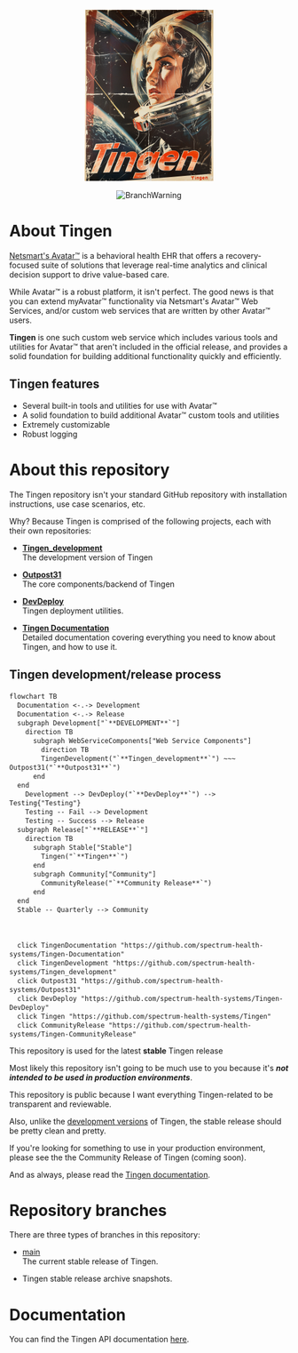 <!-- u240711 -->

<div align="center">

  ![logo](/.github/images/logos/Tingen_README.png)

  ![BranchWarning](https://img.shields.io/badge/Stable_Release-24.7-darkgreen?style=for-the-badge)

</div>

# About Tingen

[Netsmart's Avatar™](https://www.ntst.com/Solutions-and-Services/Offerings/myAvatar) is a behavioral health EHR that offers a recovery-focused suite of solutions that leverage real-time analytics and clinical decision support to drive value-based care.

While Avatar™ is a robust platform, it isn't perfect. The good news is that you can extend myAvatar™ functionality via Netsmart's Avatar™ Web Services, and/or custom web services that are written by other Avatar™ users.

**Tingen** is one such custom web service which includes various tools and utilities for Avatar™ that aren't included in the official release, and provides a solid foundation for building additional functionality quickly and efficiently.

## Tingen features

* Several built-in tools and utilities for use with Avatar™
* A solid foundation to build additional Avatar™ custom tools and utilities
* Extremely customizable
* Robust logging

# About this repository

The Tingen repository isn't your standard GitHub repository with installation instructions, use case scenarios, etc.

Why? Because Tingen is comprised of the following projects, each with their own repositories:

* [**Tingen_development**](https://github.com/spectrum-health-systems/Tingen_development)  
  The development version of Tingen

* [**Outpost31**](https://github.com/spectrum-health-systems/Outpost31)  
  The core components/backend of Tingen

* [**DevDeploy**](https://github.com/spectrum-health-systems/Tingen-DevDeploy)  
  Tingen deployment utilities.

* [**Tingen Documentation**](https://github.com/spectrum-health-systems/Tingen-Documentation)  
  Detailed documentation covering everything you need to know about Tingen, and how to use it.

## Tingen development/release process

```mermaid
flowchart TB
  Documentation <-.-> Development
  Documentation <-.-> Release
  subgraph Development["`**DEVELOPMENT**`"]
    direction TB
      subgraph WebServiceComponents["Web Service Components"]
        direction TB
        TingenDevelopment("`**Tingen_development**`") ~~~ Outpost31("`**Outpost31**`") 
      end     
  end
    Development --> DevDeploy("`**DevDeploy**`") --> Testing{"Testing"}
    Testing -- Fail --> Development
    Testing -- Success --> Release
  subgraph Release["`**RELEASE**`"]
    direction TB
      subgraph Stable["Stable"]
        Tingen("`**Tingen**`")
      end
      subgraph Community["Community"]
        CommunityRelease("`**Community Release**`")
      end   
  end
  Stable -- Quarterly --> Community



  click TingenDocumentation "https://github.com/spectrum-health-systems/Tingen-Documentation"
  click TingenDevelopment "https://github.com/spectrum-health-systems/Tingen_development"
  click Outpost31 "https://github.com/spectrum-health-systems/Outpost31"
  click DevDeploy "https://github.com/spectrum-health-systems/Tingen-DevDeploy"
  click Tingen "https://github.com/spectrum-health-systems/Tingen"
  click CommunityRelease "https://github.com/spectrum-health-systems/Tingen-CommunityRelease"
```







This repository is used for the latest **stable** Tingen release

Most likely this repository isn't going to be much use to you because it's ***not intended to be used in production environments***.

This repository is public because I want everything Tingen-related to be transparent and reviewable.

Also, unlike the [development versions](https://github.com/spectrum-health-systems/Tingen-Development) of Tingen, the stable release should be pretty clean and pretty.

If you're looking for something to use in your production environment, please see the the Community Release of Tingen (coming soon). <!--[the Community Release](https://github.com/spectrum-health-systems/Tingen-CommunityRelease).-->

And as always, please read the [Tingen documentation](https://github.com/spectrum-health-systems/Tingen-Documentation).

# Repository branches

There are three types of branches in this repository:

* [main](https://github.com/spectrum-health-systems/Tingen/tree/main)  
  The current stable release of Tingen.

* Tingen stable release archive snapshots.

# Documentation

You can find the Tingen API documentation [here](https://spectrum-health-systems.github.io/Tingen/).
